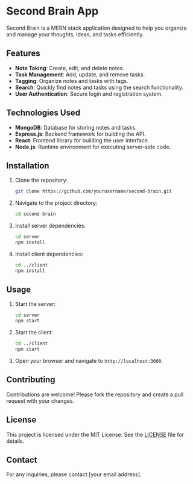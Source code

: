 # Second Brain App

Second Brain is a MERN stack application designed to help you organize and manage your thoughts, ideas, and tasks efficiently.

## Features

- **Note Taking**: Create, edit, and delete notes.
- **Task Management**: Add, update, and remove tasks.
- **Tagging**: Organize notes and tasks with tags.
- **Search**: Quickly find notes and tasks using the search functionality.
- **User Authentication**: Secure login and registration system.

## Technologies Used

- **MongoDB**: Database for storing notes and tasks.
- **Express.js**: Backend framework for building the API.
- **React**: Frontend library for building the user interface.
- **Node.js**: Runtime environment for executing server-side code.

## Installation

1. Clone the repository:
    ```bash
    git clone https://github.com/yourusername/second-brain.git
    ```
2. Navigate to the project directory:
    ```bash
    cd second-brain
    ```
3. Install server dependencies:
    ```bash
    cd server
    npm install
    ```
4. Install client dependencies:
    ```bash
    cd ../client
    npm install
    ```

## Usage

1. Start the server:
    ```bash
    cd server
    npm start
    ```
2. Start the client:
    ```bash
    cd ../client
    npm start
    ```
3. Open your browser and navigate to `http://localhost:3000`.

## Contributing

Contributions are welcome! Please fork the repository and create a pull request with your changes.

## License

This project is licensed under the MIT License. See the [LICENSE](LICENSE) file for details.

## Contact

For any inquiries, please contact [your email address].

